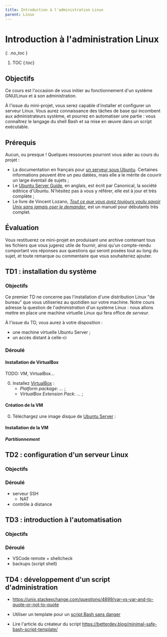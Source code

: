 ```yaml
---
title: Introduction à l'administration Linux
parent: Linux
---
```


# Introduction à l'administration Linux
{: .no_toc }

1. TOC
{:toc}

## Objectifs

Ce cours est l'occasion de vous initier au fonctionnement d'un système GNU/Linux et à son administration.

À l'issue du mini-projet, vous serez capable d'installer et configurer un serveur Linux. Vous aurez connaissance des tâches de base qui incombent aux administrateurs système, et pourrez en automatiser une partie : vous connaîtrez le langage du shell Bash et sa mise en œuvre dans un script exécutable.

## Prérequis

Aucun, ou presque ! Quelques ressources pourront vous aider au cours du projet :

* La documentation en français pour [un serveur sous Ubuntu](https://doc.ubuntu-fr.org/serveur). Certaines informations peuvent être un peu datées, mais elle a le mérite de couvrir un large éventail de sujets ;
* Le [Ubuntu Server Guide](https://ubuntu.com/server/docs), en anglais, est écrit par Canonical, la société éditrice d'Ubuntu. N'hésitez pas à vous y référer, elle est à jour et très complète ;
* Le livre de Vincent Lozano, [*Tout ce que vous avez toujours voulu savoir Unix sans jamais oser le demander*](http://lozzone.free.fr/unix/guide-unix.pdf), est un manuel pour débutants très complet.

## Évaluation

Vous restituerez ce mini-projet en produisant une archive contenant tous les fichiers que vous jugerez utile de fournir, ainsi qu'un compte-rendu comportant vos réponses aux questions qui seront posées tout au long du sujet, et toute remarque ou commentaire que vous souhaiteriez ajouter.

## TD1 : installation du système

### Objectifs

Ce premier TD ne concerne pas l'installation d'une distribution Linux "de bureau" que vous utiliseriez au quotidien sur votre machine. Notre cours adresse la question de l'*administration* d'un système Linux : nous allons mettre en place une machine virtuelle Linux qui fera office de *serveur*.

À l'issue du TD, vous aurez à votre disposition :

* une machine virtuelle Ubuntu Server ;
* un accès distant à celle-ci 

### Déroulé

#### Installation de VirtualBox

TODO: VM, VirtualBox...

0. Installez [VirtualBox](https://www.virtualbox.org/wiki/Downloads) :
    * *Platform package*: ... ;
    * *VirtualBox Extension Pack*: ... ;

#### Création de la VM

0. Téléchargez une image disque de [Ubuntu Server](https://ubuntu.com/download/server) :

#### Installation de la VM

##### Partitionnement


## TD2 : configuration d'un serveur Linux

### Objectifs

### Déroulé

* serveur SSH
  * NAT
* contrôle à distance

## TD3 : introduction à l'automatisation

### Objectifs

### Déroulé

* VSCode remote + shellcheck
* backups (script shell)

## TD4 : développement d'un script d'administration

* https://unix.stackexchange.com/questions/4899/var-vs-var-and-to-quote-or-not-to-quote

* Utiliser un template pour un [script Bash sans danger](https://gist.github.com/m-radzikowski/53e0b39e9a59a1518990e76c2bff8038)
* Lire l'article du créateur du script https://betterdev.blog/minimal-safe-bash-script-template/

